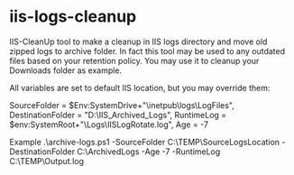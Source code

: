 # iis-logs-cleanup
IIS-CleanUp tool to make a cleanup in IIS logs directory and move old zipped logs to archive folder.
In fact this tool may be used to any outdated files based on your retention policy. You may use it to cleanup your Downloads folder as example.

All variables are set to default IIS location, but you may override them:

SourceFolder = $Env:SystemDrive+"\inetpub\logs\LogFiles",
DestinationFolder = "D:\IIS_Archived_Logs",
RuntimeLog = $env:SystemRoot+"\Logs\IISLogRotate.log",
Age = -7

Example
.\archive-logs.ps1 -SourceFolder C:\TEMP\SourceLogsLocation -DestinationFolder C:\ArchivedLogs -Age -7 -RuntimeLog C:\TEMP\Output.log 

